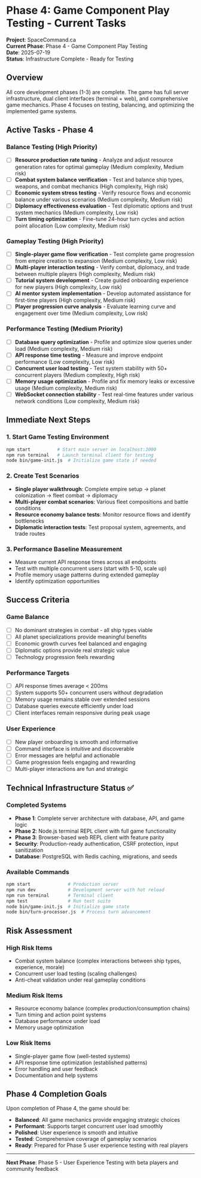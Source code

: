 # Phase 4: Game Component Play Testing - Current Tasks

**Project**: SpaceCommand.ca  
**Current Phase**: Phase 4 - Game Component Play Testing  
**Date**: 2025-07-19  
**Status**: Infrastructure Complete - Ready for Testing

## Overview

All core development phases (1-3) are complete. The game has full server infrastructure, dual client interfaces (terminal + web), and comprehensive game mechanics. Phase 4 focuses on testing, balancing, and optimizing the implemented game systems.

## Active Tasks - Phase 4

### Balance Testing (High Priority)
- [ ] **Resource production rate tuning** - Analyze and adjust resource generation rates for optimal gameplay (Medium complexity, Medium risk)
- [ ] **Combat system balance verification** - Test and balance ship types, weapons, and combat mechanics (High complexity, High risk)
- [ ] **Economic system stress testing** - Verify resource flows and economic balance under various scenarios (Medium complexity, Medium risk)
- [ ] **Diplomacy effectiveness evaluation** - Test diplomatic options and trust system mechanics (Medium complexity, Low risk)
- [ ] **Turn timing optimization** - Fine-tune 24-hour turn cycles and action point allocation (Low complexity, Medium risk)

### Gameplay Testing (High Priority)
- [ ] **Single-player game flow verification** - Test complete game progression from empire creation to expansion (Medium complexity, Low risk)
- [ ] **Multi-player interaction testing** - Verify combat, diplomacy, and trade between multiple players (High complexity, Medium risk)
- [ ] **Tutorial system development** - Create guided onboarding experience for new players (High complexity, Low risk)
- [ ] **AI mentor system implementation** - Develop automated assistance for first-time players (High complexity, Medium risk)
- [ ] **Player progression curve analysis** - Evaluate learning curve and engagement over time (Medium complexity, Low risk)

### Performance Testing (Medium Priority)
- [ ] **Database query optimization** - Profile and optimize slow queries under load (Medium complexity, Medium risk)
- [ ] **API response time testing** - Measure and improve endpoint performance (Low complexity, Low risk)
- [ ] **Concurrent user load testing** - Test system stability with 50+ concurrent players (Medium complexity, High risk)
- [ ] **Memory usage optimization** - Profile and fix memory leaks or excessive usage (Medium complexity, Medium risk)
- [ ] **WebSocket connection stability** - Test real-time features under various network conditions (Low complexity, Medium risk)

## Immediate Next Steps

### 1. Start Game Testing Environment
```bash
npm start          # Start main server on localhost:3000
npm run terminal   # Launch terminal client for testing
node bin/game-init.js  # Initialize game state if needed
```

### 2. Create Test Scenarios
- **Single player walkthrough**: Complete empire setup → planet colonization → fleet combat → diplomacy
- **Multi-player combat scenarios**: Various fleet compositions and battle conditions
- **Resource economy balance tests**: Monitor resource flows and identify bottlenecks
- **Diplomatic interaction tests**: Test proposal system, agreements, and trade routes

### 3. Performance Baseline Measurement
- Measure current API response times across all endpoints
- Test with multiple concurrent users (start with 5-10, scale up)
- Profile memory usage patterns during extended gameplay
- Identify optimization opportunities

## Success Criteria

### Game Balance
- [ ] No dominant strategies in combat - all ship types viable
- [ ] All planet specializations provide meaningful benefits
- [ ] Economic growth curves feel balanced and engaging
- [ ] Diplomatic options provide real strategic value
- [ ] Technology progression feels rewarding

### Performance Targets
- [ ] API response times average < 200ms
- [ ] System supports 50+ concurrent users without degradation
- [ ] Memory usage remains stable over extended sessions
- [ ] Database queries execute efficiently under load
- [ ] Client interfaces remain responsive during peak usage

### User Experience
- [ ] New player onboarding is smooth and informative
- [ ] Command interface is intuitive and discoverable
- [ ] Error messages are helpful and actionable
- [ ] Game progression feels engaging and rewarding
- [ ] Multi-player interactions are fun and strategic

## Technical Infrastructure Status ✅

### Completed Systems
- **Phase 1**: Complete server architecture with database, API, and game logic
- **Phase 2**: Node.js terminal REPL client with full game functionality  
- **Phase 3**: Browser-based web REPL client with feature parity
- **Security**: Production-ready authentication, CSRF protection, input sanitization
- **Database**: PostgreSQL with Redis caching, migrations, and seeds

### Available Commands
```bash
npm start              # Production server
npm run dev            # Development server with hot reload
npm run terminal       # Terminal client
npm test               # Run test suite
node bin/game-init.js  # Initialize game state
node bin/turn-processor.js  # Process turn advancement
```

## Risk Assessment

### High Risk Items
- Combat system balance (complex interactions between ship types, experience, morale)
- Concurrent user load testing (scaling challenges)
- Anti-cheat validation under real gameplay conditions

### Medium Risk Items
- Resource economy balance (complex production/consumption chains)
- Turn timing and action point systems
- Database performance under load
- Memory usage optimization

### Low Risk Items
- Single-player game flow (well-tested systems)
- API response time optimization (established patterns)
- Error handling and user feedback
- Documentation and help systems

## Phase 4 Completion Goals

Upon completion of Phase 4, the game should be:
- **Balanced**: All game mechanics provide engaging strategic choices
- **Performant**: Supports target concurrent user load smoothly
- **Polished**: User experience is smooth and intuitive
- **Tested**: Comprehensive coverage of gameplay scenarios
- **Ready**: Prepared for Phase 5 user experience testing with real players

---

**Next Phase**: Phase 5 - User Experience Testing with beta players and community feedback